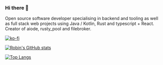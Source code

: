 ### Hi there 👋

Open source software developer specialising in backend and tooling as well as full stack web projects using Java / Kotlin, Rust and typescript + React. Creator of aiode, rusty_pool and filebroker.

<!--
**robinfriedli/robinfriedli** is a ✨ _special_ ✨ repository because its `README.md` (this file) appears on your GitHub profile.

Here are some ideas to get you started:

- 🔭 I’m currently working on ...
- 🌱 I’m currently learning ...
- 👯 I’m looking to collaborate on ...
- 🤔 I’m looking for help with ...
- 💬 Ask me about ...
- 📫 How to reach me: ...
- 😄 Pronouns: ...
- ⚡ Fun fact: ...
-->

[![ko-fi](https://ko-fi.com/img/githubbutton_sm.svg)](https://ko-fi.com/R5R0XAC5J)

[![Robin's GitHub stats](https://github-readme-stats.vercel.app/api?username=robinfriedli)](https://github.com/anuraghazra/github-readme-stats)

[![Top Langs](https://github-readme-stats.vercel.app/api/top-langs/?username=robinfriedli)](https://github.com/anuraghazra/github-readme-stats)
